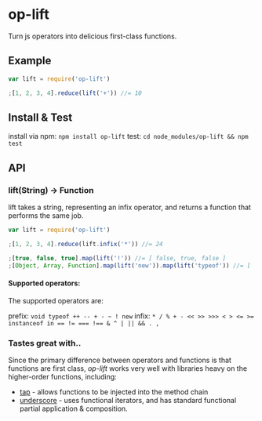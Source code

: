 # op-lift

Turn js operators into delicious first-class functions.

## Example

```javascript
var lift = require('op-lift')

;[1, 2, 3, 4].reduce(lift('+')) //= 10
```

## Install & Test

install via npm: `npm install op-lift`
test: `cd node_modules/op-lift && npm test`

## API 

### lift(String) -> Function

lift takes a string, representing an infix operator, and returns a function that performs the same job.

```javascript
var lift = require('op-lift')

;[1, 2, 3, 4].reduce(lift.infix('*')) //= 24

;[true, false, true].map(lift('!')) //= [ false, true, false ]
;[Object, Array, Function].map(lift('new')).map(lift('typeof')) //= [ 'object', 'object', 'function' ]
```

#### Supported operators:

The supported operators are: 

prefix: `void typeof ++ -- + - ~ ! new`
infix: `* / % + - << >> >>> < > <= >= instanceof in == != === !== & ^ | || && . ,`

### Tastes great with..

Since the primary difference between operators and functions is that functions are first class, *op-lift* works very well with libraries heavy on the higher-order functions, including:

* [tap](http://npmjs.org/package/tap-chain) - allows functions to be injected into the method chain
* [underscore](http://npmjs.org/package/underscore) - uses functional iterators, and has standard functional partial application & composition.
